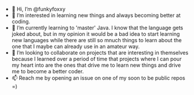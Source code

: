 - 👋 Hi, I’m @funkyfoxxy
- 👀 I’m interested in learning new things and always becoming better at coding.
- 🌱 I’m currently learning to 'master' Java. I know that the language gets joked about, but in my opinion it would be a bad idea to start learning new languages while there are still so mnuch things to learn about the one that I maybe can already use in an amateur way.
- 💞️ I’m looking to collaborate on projects that are interesting in themselves because I learned over a period of time that projects where I can pour my heart into are the ones that drive me to learn new things and drive me to become a better coder.
- 📫 Reach me by opening an issue on one of my soon to be public repos =)

<!---
funkyfoxxy/funkyfoxxy is a ✨ special ✨ repository because its `README.md` (this file) appears on your GitHub profile.
You can click the Preview link to take a look at your changes.
--->

